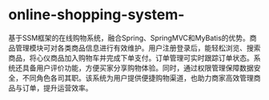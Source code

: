 # online-shopping-system-
基于SSM框架的在线购物系统，融合Spring、SpringMVC和MyBatis的优势。商品管理模块可对各类商品信息进行有效维护。用户注册登录后，能轻松浏览、搜索商品，将心仪商品加入购物车并完成下单支付。订单管理可实时跟踪订单状态。系统还具备用户评价功能，方便买家分享购物体验。同时，通过权限管理保障数据安全，不同角色各司其职。该系统为用户提供便捷购物渠道，也助力商家高效管理商品与订单，提升运营效率。
